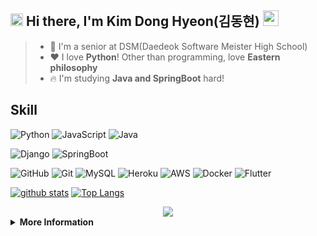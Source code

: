 ## <img src="https://user-images.githubusercontent.com/48408417/87502548-c45f5000-c69c-11ea-8101-20bbc14ea002.jpg" width='20'> Hi there, I'm Kim Dong Hyeon(김동현) <img src="https://media.giphy.com/media/hvRJCLFzcasrR4ia7z/giphy.gif" width="25px"> 

> - 🏫 I'm a senior at DSM(Daedeok Software Meister High School)
> - ❤ I love **Python**! Other than programming, love **Eastern philosophy**
> - 🔥 I'm studying **Java and SpringBoot** hard!

## Skill
<!--**- Language**  -->

![Python](https://img.shields.io/badge/Python-%E2%98%85%E2%98%85%E2%98%85%E2%98%85%E2%98%85-blue?style=flat-square&logo=Python&logoColor=white&labelColor=blue)
![JavaScript](https://img.shields.io/badge/JavaScript-%E2%98%85%E2%98%85%E2%98%85%E2%98%86%E2%98%86-yellow?style=flat-square&logo=JavaScript&logoColor=white&labelColor=yellow)
![Java](https://img.shields.io/badge/Java-%E2%98%85%E2%98%85%E2%98%85%E2%98%86%E2%98%86-saddlebrown?style=flat-square&logo=Java&logoColor=white&labelColor=saddlebrown)

<!--**- Framework**  -->

![Django](https://img.shields.io/badge/Django-%E2%98%85%E2%98%85%E2%98%85%E2%98%85%E2%98%85-darkslategray?style=flat-square&logo=Django&logoColor=white&labelColor=darkslategray)
![SpringBoot](https://img.shields.io/badge/SpringBoot-%E2%98%85%E2%98%85%E2%98%85%E2%98%86%E2%98%86-limegreen?style=flat-square&logo=Spring&logoColor=white&labelColor=limegreen)

<!--**- Sub**  -->

![GitHub](https://img.shields.io/badge/GitHub-%E2%98%85%E2%98%85%E2%98%85%E2%98%85%E2%98%85-black?style=flat-square&logo=Github&logoColor=white&labelColor=black)
![Git](https://img.shields.io/badge/Git-%E2%98%85%E2%98%85%E2%98%85%E2%98%85%E2%98%85-orange?style=flat-square&logo=Git&logoColor=white&labelColor=orange)
![MySQL](https://img.shields.io/badge/MySQL-%E2%98%85%E2%98%85%E2%98%85%E2%98%85%E2%98%86-blue?style=flat-square&logo=MySQL&logoColor=white&labelColor=blue)
![Heroku](https://img.shields.io/badge/Heroku-%E2%98%85%E2%98%85%E2%98%85%E2%98%86%E2%98%86-darkslateblue?style=flat-square&logo=Heroku&logoColor=white&labelColor=darkslateblue)
![AWS](https://img.shields.io/badge/AWS-%E2%98%85%E2%98%85%E2%98%85%E2%98%86%E2%98%86-darkorange?style=flat-square&logo=Amazon&logoColor=white&labelColor=darkorange)
![Docker](https://img.shields.io/badge/Docker-%E2%98%85%E2%98%85%E2%98%86%E2%98%86%E2%98%86-deepskyblue?style=flat-square&logo=Docker&logoColor=white&labelColor=deepskyblue)
![Flutter](https://img.shields.io/badge/Flutter-%E2%98%85%E2%98%85%E2%98%86%E2%98%86%E2%98%86-dodgerblue?style=flat-square&logo=Flutter&logoColor=white&labelColor=dodgerblue)

<!-- Widgets -->

[![github stats](https://github-readme-stats.vercel.app/api?username=Kimdonghyeon7645&hide=issues&theme=vue)](https://github.com/anuraghazra/github-readme-stats)
[![Top Langs](https://github-readme-stats.vercel.app/api/top-langs/?username=Kimdonghyeon7645&layout=compact&card_width=auto&theme=graywhite&exclude_repo=Python-Data-Analysis,JUMP-UP-Project_DSM_school_meal_Analysis)](https://github.com/anuraghazra/github-readme-stats)

<div align="center">
   <img src="https://github-profile-trophy.vercel.app/?username=ryo-ma&theme=Kimdonghyeon7645" />
</div>
  

<details>
  <summary><b>More Information</b></summary>
 
  [![wakatime stats](https://github-readme-stats.vercel.app/api/wakatime?username=Kimdonghyeon7645&layout=compact&width=100)](https://github.com/anuraghazra/github-readme-stats)
</details>
